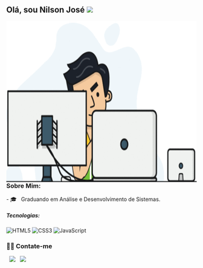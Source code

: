  <div align="left">
 <h2>Olá, sou Nilson José <img src="https://github.com/souvikguria98/souvikguria98/blob/master/Hi.gif" width="25"></h2>
 <img align="left" alt="GIF" src="images/eugif.gif" 
    style="
        width:100vh;
        height:426px;
        margin-right:10px;
    "
 />
 </div>
 
 <div>
 <h3>Sobre Mim:</h3>
 - 🎓 &nbsp; Graduando em Análise e Desenvolvimento de Sistemas.<br>

 </div>
 
 <div>
 <h5>Tecnologias:</h5> 
 
  ![HTML5](https://img.shields.io/badge/html%205-grey?style=for-the-badge&logo=html5&logoColor=white&labelColor=8E2DE2)
  ![CSS3](https://img.shields.io/badge/css%203-grey?style=for-the-badge&logo=css3&logoColor=white&labelColor=8E2DE2)
  ![JavaScript](https://img.shields.io/badge/-JavaScript-grey?style=for-the-badge&logo=javascript&logoColor=white&labelColor=8E2DE2)
  <br>
 </div>

 <div style="display: inline_block"> 
  <h3> 🤝🏻 Contate-me </h3>
  <p align="left"> 
  &nbsp; <a href="https://www.linkedin.com/in/nilson-jose-24135b215/" target="_blank" rel="noopener noreferrer"><img src="https://img.icons8.com/plasticine/100/000000/linkedin.png" width="50" /></a>
  &nbsp; <a  href="mailto:nilson_jose.v@hotmail.com"><img src="https://img.icons8.com/color/48/000000/ms-outlook.png"/>
  </p>
 </div><br>

 <div>
